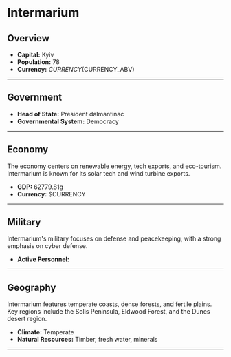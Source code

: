 # Intermarium

## Overview

- **Capital:** Kyiv
- **Population:** 78
- **Currency:** $CURRENCY ($CURRENCY_ABV)

---

## Government

- **Head of State:** President dalmantinac
- **Governmental System:** Democracy

---

## Economy
The economy centers on renewable energy, tech exports, and eco-tourism. Intermarium is known for its solar tech and wind turbine exports.

- **GDP:** 62779.81g
- **Currency:** $CURRENCY

---

## Military
Intermarium's military focuses on defense and peacekeeping, with a strong emphasis on cyber defense.

- **Active Personnel:** 

---

## Geography
Intermarium features temperate coasts, dense forests, and fertile plains. Key regions include the Solis Peninsula, Eldwood Forest, and the Dunes desert region.

- **Climate:** Temperate
- **Natural Resources:** Timber, fresh water, minerals

---
